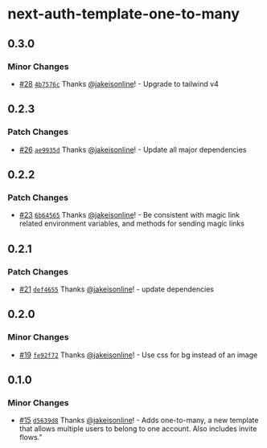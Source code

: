 # next-auth-template-one-to-many

## 0.3.0

### Minor Changes

- [#28](https://github.com/jakeisonline/next-auth-template/pull/28) [`4b7576c`](https://github.com/jakeisonline/next-auth-template/commit/4b7576c8713fc722c28c9ac12b97ebcc67ec4026) Thanks [@jakeisonline](https://github.com/jakeisonline)! - Upgrade to tailwind v4

## 0.2.3

### Patch Changes

- [#26](https://github.com/jakeisonline/next-auth-template/pull/26) [`ae9935d`](https://github.com/jakeisonline/next-auth-template/commit/ae9935d7ea74c2f46c13e1dfa9565b79751d13f0) Thanks [@jakeisonline](https://github.com/jakeisonline)! - Update all major dependencies

## 0.2.2

### Patch Changes

- [#23](https://github.com/jakeisonline/next-auth-template/pull/23) [`6b64565`](https://github.com/jakeisonline/next-auth-template/commit/6b64565b7aaddee047cb50b7be92195745a51ea9) Thanks [@jakeisonline](https://github.com/jakeisonline)! - Be consistent with magic link related environment variables, and methods for sending magic links

## 0.2.1

### Patch Changes

- [#21](https://github.com/jakeisonline/next-auth-template/pull/21) [`def4655`](https://github.com/jakeisonline/next-auth-template/commit/def4655658cab28566ec656801ab426862dcbada) Thanks [@jakeisonline](https://github.com/jakeisonline)! - update dependencies

## 0.2.0

### Minor Changes

- [#19](https://github.com/jakeisonline/next-auth-template/pull/19) [`fe92f72`](https://github.com/jakeisonline/next-auth-template/commit/fe92f72ab2c650582d637c2ae960a2c904bf51b0) Thanks [@jakeisonline](https://github.com/jakeisonline)! - Use css for bg instead of an image

## 0.1.0

### Minor Changes

- [#15](https://github.com/jakeisonline/next-auth-template/pull/15) [`d5639d8`](https://github.com/jakeisonline/next-auth-template/commit/d5639d87f004731ebfe2986cc064583f39d5e617) Thanks [@jakeisonline](https://github.com/jakeisonline)! - Adds one-to-many, a new template that allows multiple users to belong to one account. Also includes invite flows."
